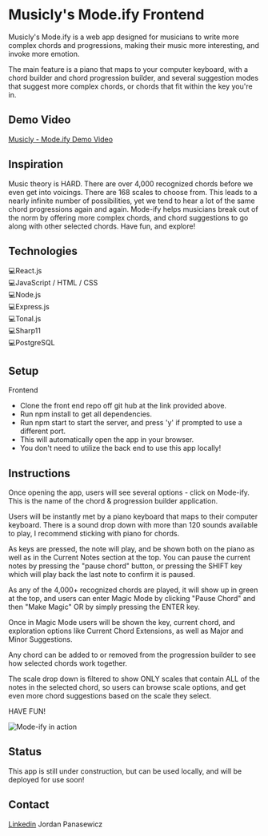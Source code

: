 
# Musicly's Mode.ify Frontend

Musicly's Mode.ify is a web app designed for musicians to write more complex chords and progressions, making their music more interesting, and invoke more emotion.

The main feature is a piano that maps to your computer keyboard, with a chord builder and chord progression builder, and several suggestion modes that suggest more complex chords, or chords that fit within the key you're in. 

## Demo Video
[Musicly - Mode.ify Demo Video](https://www.youtube.com/watch?v=HNiOuJO_xKI)


## Inspiration

Music theory is HARD. There are over 4,000 recognized chords before we even get into voicings. There are 168 scales to choose from. This leads to a nearly infinite number of possibilities, yet we tend to hear a lot of the same chord progressions again and again.  Mode-ify helps musicians break out of the norm by offering more complex chords, and chord suggestions to go along with other selected chords. Have fun, and explore! 

## Technologies

💻React.js <br />
💻JavaScript / HTML / CSS <br />
💻Node.js <br />
💻Express.js <br />
💻Tonal.js <br />
💻Sharp11 <br />
💻PostgreSQL <br />


## Setup

Frontend 
- Clone the front end repo off git hub at the link provided above.
- Run npm install to get all dependencies.
- Run npm start to start the server, and press 'y' if prompted to use a different port. 
- This will automatically open the app in your browser. 
- You don't need to utilize the back end to use this app locally!

## Instructions

Once opening the app, users will see several options - click on Mode-ify. This is the name of the chord & progression builder application. 

Users will be instantly met by a piano keyboard that maps to their computer keyboard. There is a sound drop down with more than 120 sounds available to play, I recommend sticking with piano for chords.

As keys are pressed, the note will play, and be shown both on the piano as well as in the Current Notes section at the top. You can pause the current notes by pressing the "pause chord" button, or pressing the SHIFT key which will play back the last note to confirm it is paused. 

As any of the 4,000+ recognized chords are played, it will show up in green at the top, and users can enter Magic Mode by clicking "Pause Chord" and then "Make Magic" OR by simply pressing the ENTER key.

Once in Magic Mode users will be shown the key, current chord, and exploration options like Current Chord Extensions, as well as Major and Minor Suggestions.

Any chord can be added to or removed from the progression builder to see how selected chords work together. 

The scale drop down is filtered to show ONLY scales that contain ALL of the notes in the selected chord, so users can browse scale options, and get even more chord suggestions based on the scale they select. 

HAVE FUN! 

![Mode-ify in action](https://i.imgur.com/YH6E3oF.png)


## Status

This app is still under construction, but can be used locally, and will be deployed for use soon! 


## Contact

[Linkedin](https://www.linkedin.com/in/jordan-panasewicz-77a93158/) Jordan Panasewicz
